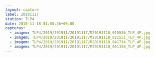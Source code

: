 ```yaml
---
layout: capture
label: 20191117
station: TLP4
date: 2019-11-18 01:55:36+00:00
capturas:
  - imagem: TLP4/2019/201911/20191117/M20191118_015536_TLP_4P.jpg
  - imagem: TLP4/2019/201911/20191117/M20191118_021551_TLP_4P.jpg
  - imagem: TLP4/2019/201911/20191117/M20191118_041714_TLP_4P.jpg
  - imagem: TLP4/2019/201911/20191117/M20191118_051156_TLP_4P.jpg
---
```

